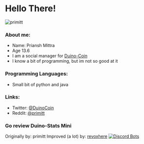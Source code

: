 # Hello There!

<p align="left"> <img src="https://i.imgur.com/u6hszMA.png" alt="primitt" /> </p>

### About me:

- Name: Priansh Mittra
- Age 13.6
- I am a social manager for [Duino-Coin](https://duinocoin.com)
- I know a bit of programming, but im not so good at it

### Programming Languages:
- Small bit of python and java

### Links:
- Twitter: <a href="https://twitter.com/DuinoCoin" target="_blank">@DuinoCoin</a>
- Reddit: <a href="https://reddit.com/u/primitt" target="_blank">@primitt</a>


### Go review Duino-Stats Mini
Originally by: primitt
Improved (a lot) by: [revoxhere](https://github.com/revoxhere)
[![Discord Bots](https://top.gg/api/widget/876506340112076801.svg)](https://top.gg/bot/876506340112076801)
